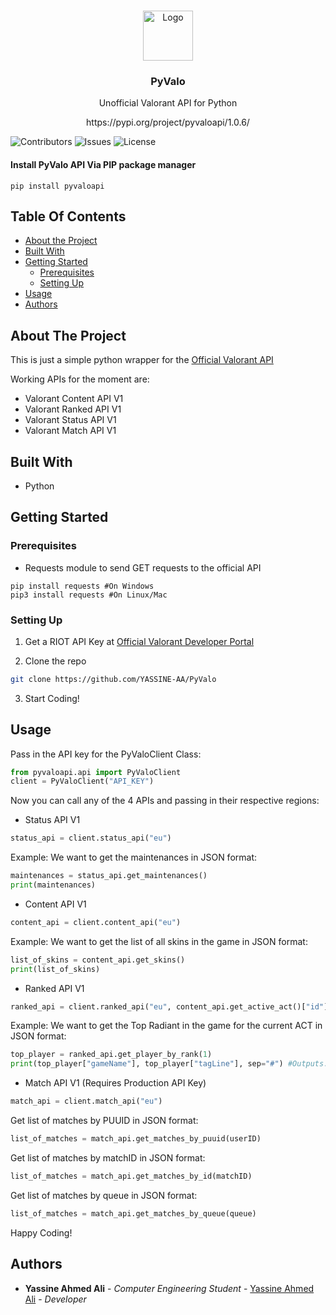 <br/>
<p align="center">
  <a href="https://github.com/YASSINE-AA/PyValo">
    <img src="https://cdn2.steamgriddb.com/file/sgdb-cdn/icon_thumb/9e82757e9a1c12cb710ad680db11f6f1.png" alt="Logo" width="80" height="80">
    
  </a>

  <h3 align="center">PyValo</h3>
  <p align="center">
    Unofficial Valorant API for Python
    <br /><p align="center">
https://pypi.org/project/pyvaloapi/1.0.6/
</p>

  </p>
</p>

![Contributors](https://img.shields.io/github/contributors/YASSINE-AA/PyValo?color=dark-green) ![Issues](https://img.shields.io/github/issues/YASSINE-AA/PyValo) ![License](https://img.shields.io/github/license/YASSINE-AA/PyValo) 

#### Install PyValo API Via PIP package manager
```
pip install pyvaloapi
```
## Table Of Contents

* [About the Project](#about-the-project)
* [Built With](#built-with)
* [Getting Started](#getting-started)
  * [Prerequisites](#prerequisites)
  * [Setting Up](#setting-up)
* [Usage](#usage)
* [Authors](#authors)


## About The Project

This is just a simple python wrapper for the [Official Valorant API](https://developer.riotgames.com/apis)

Working APIs for the moment are:
* Valorant Content API V1
* Valorant Ranked API V1
* Valorant Status API  V1
* Valorant Match API V1


## Built With

* Python

## Getting Started

### Prerequisites

* Requests module to send GET requests to the official API

```
pip install requests #On Windows
pip3 install requests #On Linux/Mac
```

### Setting Up

1. Get a RIOT API Key at [Official Valorant Developer Portal](https://developer.riotgames.com/)

2. Clone the repo

```sh
git clone https://github.com/YASSINE-AA/PyValo
```
3. Start Coding!

## Usage

Pass in the API key for the PyValoClient Class:

```python
from pyvaloapi.api import PyValoClient
client = PyValoClient("API_KEY")
```

Now you can call any of the 4 APIs and passing in their respective regions:
* Status API V1
```python
status_api = client.status_api("eu") 
```
Example: 
We want to get the maintenances  in JSON format:
```python
maintenances = status_api.get_maintenances()
print(maintenances)
```

* Content API V1
```python
content_api = client.content_api("eu") 
```
Example:
We want to get the list of all skins in the game in JSON format:
```python
list_of_skins = content_api.get_skins()
print(list_of_skins)
```

* Ranked API V1
```python
ranked_api = client.ranked_api("eu", content_api.get_active_act()["id"], "10", "0") # We use the Content API to get the currently active ACT
```
Example:
We want to get the Top Radiant in the game for the current ACT in JSON format:
```python
top_player = ranked_api.get_player_by_rank(1)
print(top_player["gameName"], top_player["tagLine"], sep="#") #Outputs: never#god
```
* Match API V1 (Requires Production API Key)
```python
match_api = client.match_api("eu")
```
Get list of matches by PUUID in JSON format:
```python
list_of_matches = match_api.get_matches_by_puuid(userID)
```

Get list of matches by matchID in JSON format:
```python
list_of_matches = match_api.get_matches_by_id(matchID)
```
Get list of matches by queue in JSON format:
```python
list_of_matches = match_api.get_matches_by_queue(queue)
```
Happy Coding!
## Authors

* **Yassine Ahmed Ali** - *Computer Engineering Student* - [Yassine Ahmed Ali](https://github.com/YASSINE-AA) - *Developer*
